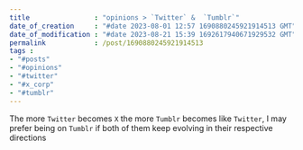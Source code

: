 ```yaml
---
title                : "opinions > `Twitter` &  `Tumblr`"
date_of_creation     : "#date 2023-08-01 12:57 1690880245921914513 GMT"
date_of_modification : "#date 2023-08-21 15:39 1692617940671929532 GMT"
permalink            : /post/1690880245921914513
tags :
- "#posts"
- "#opinions"
- "#twitter"
- "#x_corp"
- "#tumblr"
---
```

The more `Twitter` becomes `X` the more `Tumblr` becomes like `Twitter`, I may prefer being on `Tumblr` if both of them keep evolving in their respective directions
